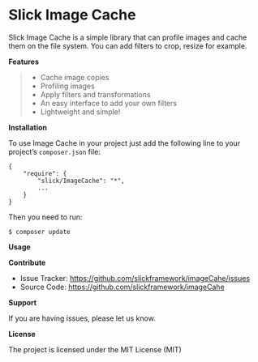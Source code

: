 Slick Image Cache
=================

Slick Image Cache is a simple library that can profile images and cache them
on the file system. You can add filters to crop, resize for example.

**Features**

> -   Cache image copies
> -   Profiling images
> -   Apply filters and transformations
> -   An easy interface to add your own filters
> -   Lightweight and simple!

**Installation**

To use Image Cache in your project just add the following line to your project’s
`composer.json` file:

    {
        "require": {
            "slick/ImageCache": "*",
            ...
        }
    }

Then you need to run:

    $ composer update


**Usage**


**Contribute**

-   Issue Tracker: <https://github.com/slickframework/imageCahe/issues>
-   Source Code: <https://github.com/slickframework/imageCahe>

**Support**

If you are having issues, please let us know.

**License**

The project is licensed under the MIT License (MIT)